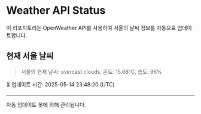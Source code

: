 
# Weather API Status

이 리포지토리는 OpenWeather API를 사용하여 서울의 날씨 정보를 자동으로 업데이트합니다.

## 현재 서울 날씨
> 서울의 현재 날씨: overcast clouds, 온도: 15.68°C, 습도: 96%

⏳ 업데이트 시간: 2025-05-14 23:48:20 (UTC)

---
자동 업데이트 봇에 의해 관리됩니다.
